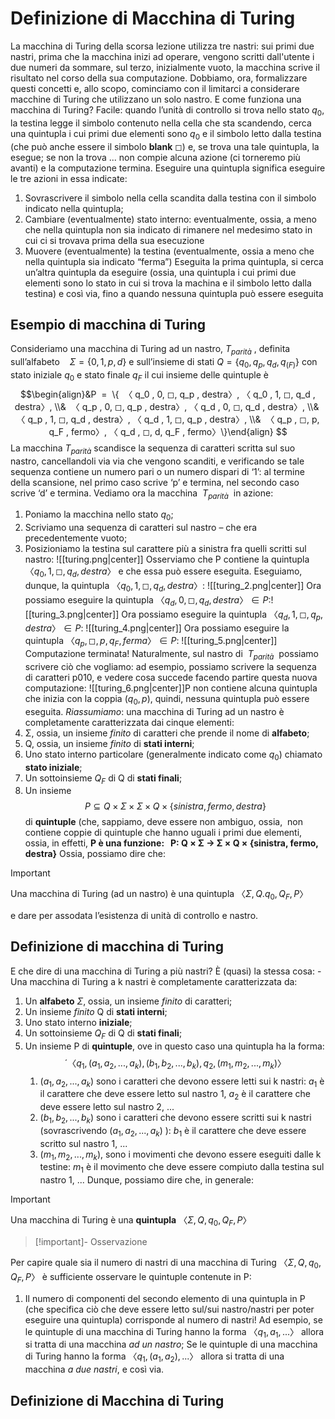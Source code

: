 # Definizione di Macchina di Turing
La macchina di Turing della scorsa lezione utilizza tre nastri: sui primi due nastri, prima che la macchina inizi ad operare, vengono scritti dall'utente i due numeri da sommare, sul terzo, inizialmente vuoto, la macchina scrive il risultato nel corso della sua computazione. Dobbiamo, ora, formalizzare questi concetti e, allo scopo, cominciamo con il limitarci a considerare macchine di Turing che utilizzano un solo nastro.
E come funziona una macchina di Turing? Facile: quando l’unità di controllo si trova nello stato $q_0$, la testina legge il simbolo contenuto nella cella che sta scandendo, cerca una quintupla i cui primi due elementi sono $q_0$ e il simbolo letto dalla testina (che può anche essere il simbolo **blank** ◻) e, se trova una tale quintupla, la esegue; se non la trova ... non compie alcuna azione (ci torneremo più avanti) e la computazione termina.
Eseguire una quintupla significa eseguire le tre azioni in essa indicate:
1. Sovrascrivere il simbolo nella cella scandita dalla testina con il simbolo indicato nella quintupla;
2. Cambiare (eventualmente) stato interno: eventualmente, ossia, a meno che nella quintupla non sia indicato di rimanere nel medesimo stato in cui ci si trovava prima della sua esecuzione
3. Muovere (eventualmente) la testina (eventualmente, ossia a meno che nella quintupla sia indicato “ferma”)
Eseguita la prima quintupla, si cerca un’altra quintupla da eseguire (ossia, una quintupla i cui primi due elementi sono lo stato in cui si trova la machina e il simbolo letto dalla testina) e così via, fino a quando nessuna quintupla può essere eseguita
## Esempio di macchina di Turing
Consideriamo una macchina di Turing ad un nastro, $T_{parità}$ , definita sull’alfabeto    $Σ = \{ 0, 1, p, d\}$ e sull’insieme di stati 
$Q = \{q_0 , q_p , q_d , q_{(F )}\}$ con stato iniziale $q_0$ e stato finale $q_F$ il cui insieme delle quintuple è
$$\begin{align}&P  =  \{  〈 q_0 , 0, ◻, q_p , destra〉, 〈 q_0 , 1, ◻, q_d , destra〉, \\&  〈 q_p , 0, ◻, q_p , destra〉, 〈 q_d , 0, ◻, q_d , destra〉, \\&  〈 q_p , 1, ◻, q_d , destra〉, 〈 q_d , 1, ◻, q_p , destra〉, \\&  〈 q_p , ◻, p, q_F , fermo〉, 〈 q_d , ◻, d, q_F , fermo〉\}\end{align}
$$
La macchina $T_{parità}$ scandisce la sequenza di caratteri scritta sul suo nastro, cancellandoli via via che vengono scanditi, e verificando se tale sequenza contiene un numero pari o un numero dispari di ‘1’: al termine della scansione, nel primo caso scrive ‘p’ e termina, nel secondo caso scrive ‘d’ e termina.
Vediamo ora la macchina  $T_{parità}$  in azione:
1. Poniamo la macchina nello stato $q_0$;
2. Scriviamo una sequenza di caratteri sul nastro – che era precedentemente vuoto;
3. Posizioniamo la testina sul carattere più a sinistra fra quelli scritti sul nastro:
![[turing.png|center]]
Osserviamo che P contiene la quintupla $〈 q_0 , 1, ◻, q_d , destra〉$ e che essa può essere eseguita. 
Eseguiamo, dunque, la quintupla $〈 q_0 , 1, ◻, q_d , destra〉$:
![[turing_2.png|center]]
Ora possiamo eseguire la quintupla $〈 q_d , 0, ◻, q_d , destra〉∈ P$:![[turing_3.png|center]]
Ora possiamo eseguire la quintupla $〈 q_d , 1, ◻, q_p , destra〉∈ P$:
![[turing_4.png|center]]
Ora possiamo eseguire la quintupla $〈 q_p , ◻, p, q_F , ferma〉∈ P$:
![[turing_5.png|center]]
Computazione terminata!
Naturalmente, sul nastro di  $T_{parità}$  possiamo scrivere ciò che vogliamo: ad esempio, possiamo scrivere la sequenza di caratteri p010, e vedere cosa succede facendo partire questa nuova computazione:
![[turing_6.png|center]]P non contiene alcuna quintupla che inizia con la coppia $(q_0,p)$, quindi, nessuna quintupla può essere eseguita.
*Riassumiamo*: una macchina di Turing ad un nastro è completamente caratterizzata dai cinque elementi:
1. Σ, ossia, un insieme *finito* di caratteri che prende il nome di **alfabeto**;
2. Q, ossia, un insieme *finito* di **stati interni**;
3. Uno stato interno particolare (generalmente indicato come $q_0$) chiamato **stato iniziale**;
4. Un sottoinsieme $Q_F$ di Q di **stati finali**;
5. Un insieme $$P ⊆ Q × Σ × Σ × Q × \{sinistra, fermo, destra\}$$ di **quintuple** (che, sappiamo, deve essere non ambiguo, ossia,  non contiene coppie di quintuple che hanno uguali i primi due elementi, ossia, in effetti, **P è una funzione:   
P: Q × Σ → Σ × Q × {sinistra, fermo, destra}**
Ossia, possiamo dire che:   
>[!important]
>Una macchina di Turing (ad un nastro) è una quintupla $〈 Σ, Q. q_0, Q_F, P〉$

e dare per assodata l’esistenza di unità di controllo e nastro.
## Definizione di **m**acchina di Turing
E che dire di una macchina di Turing a più nastri? È (quasi) la stessa cosa:
-Una macchina di Turing a k nastri è completamente caratterizzata da:
1. Un **alfabeto** $Σ$, ossia, un insieme *finito* di caratteri;
2. Un insieme *finito* Q di **stati interni**;
3. Uno stato interno **iniziale**;
4. Un sottoinsieme $Q_F$ di Q di **stati finali**;
5. Un insieme P di **quintuple**, ove in questo caso una quintupla ha la forma: $$ ´〈 q_1 , (a_1, a_2, ... , a_k), (b_1, b_2, ... , b_k),  q_2 , (m_1, m_2, ... , m_k) 〉 $$
	1. $(a_1, a_2, ... , a_k)$ sono i caratteri che devono essere letti sui k nastri:
			$a_1$ è il carattere che deve essere letto sul nastro 1, $a_2$ è il carattere che deve essere letto sul nastro 2, ...
	2.  $(b_1, b_2, ... , b_k)$ sono i caratteri che devono essere scritti sui k nastri (sovrascrivendo $(a_1, a_2, ... , a_k)$ ):
			$b_1$ è il carattere che deve essere scritto sul nastro 1, ...
	3.  $(m_1, m_2, ... , m_k)$, sono i movimenti che devono essere eseguiti dalle k testine:
			$m_1$ è il movimento che deve essere compiuto dalla testina sul nastro 1, ...
Dunque, possiamo dire che, in generale:
>[!important]
>Una macchina di Turing è una **quintupla** $〈 Σ, Q, q_0, Q_F, P〉$

>[!important]- Osservazione

Per capire quale sia il numero di nastri di una macchina di Turing $〈 Σ, Q, q_0, Q_F, P〉$ è sufficiente osservare le quintuple contenute in P:
1. Il numero di componenti del secondo elemento di una quintupla in P (che specifica ciò che deve essere letto sul/sui nastro/nastri per poter eseguire una quintupla) corrisponde al numero di nastri!
Ad esempio, se le quintuple di una macchina di Turing hanno la forma $〈 q_1 , a_1, ... 〉$ allora si tratta di una macchina *ad un nastro*;
Se le quintuple di una macchina di Turing hanno la forma $〈 q_1 , (a_1, a_2), ... 〉$ allora si tratta di una macchina *a due nastri*, e così via.
## Definizione di **M**acchina di Turing





